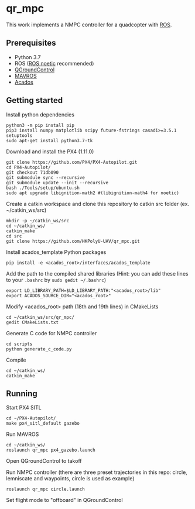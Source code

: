 # qr_mpc
This work implements a NMPC controller for a quadcopter with [ROS](https://www.ros.org/).

## Prerequisites
* Python 3.7
* ROS ([ROS noetic](http://wiki.ros.org/noetic/Installation/Ubuntu) recommended)
* [QGroundControl](http://qgroundcontrol.com/)
* [MAVROS](http://wiki.ros.org/mavros)
* [Acados](https://docs.acados.org/installation/index.html)

## Getting started
Install python dependencies
```
python3 -m pip install pip
pip3 install numpy matplotlib scipy future-fstrings casadi>=3.5.1 setuptools
sudo apt-get install python3.7-tk
```
Download and install the PX4 (1.11.0)
```
git clone https://github.com/PX4/PX4-Autopilot.git
cd PX4-Autopilot/
git checkout 71db090
git submodule sync --recursive
git submodule update --init --recursive
bash ./Tools/setup/ubuntu.sh
sudo apt upgrade libignition-math2 #(libignition-math4 for noetic)
```
Create a catkin workspace and clone this repository to catkin src folder (ex. ~/catkin_ws/src)
```
mkdir -p ~/catkin_ws/src
cd ~/catkin_ws/
catkin_make
cd src
git clone https://github.com/HKPolyU-UAV/qr_mpc.git
```
Install acados_template Python packages
```
pip install -e <acados_root>/interfaces/acados_template
```
Add the path to the compiled shared libraries (Hint: you can add these lines to your ```.bashrc``` by ```sudo gedit ~/.bashrc```)
```
export LD_LIBRARY_PATH=$LD_LIBRARY_PATH:"<acados_root>/lib"
export ACADOS_SOURCE_DIR="<acados_root>"
```
Modify <acados_root> path (18th and 19th lines) in CMakeLists
```
cd ~/catkin_ws/src/qr_mpc/
gedit CMakeLists.txt
```
Generate C code for NMPC controller
```
cd scripts
python generate_c_code.py
```
Compile
```
cd ~/catkin_ws/
catkin_make
```

## Running
Start PX4 SITL
```
cd ~/PX4-Autopilot/
make px4_sitl_default gazebo
```
Run MAVROS
```
cd ~/catkin_ws/
roslaunch qr_mpc px4_gazebo.launch
```
Open QGroundControl to takoff

Run NMPC controller (there are three preset trajectories in this repo: circle, lemniscate and waypoints, circle is used as example)
```
roslaunch qr_mpc circle.launch
```
Set flight mode to "offboard" in QGroundControl
